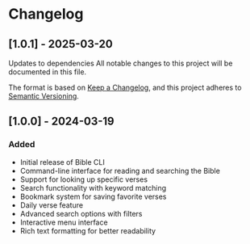 # Changelog


## [1.0.1] - 2025-03-20

Updates to dependencies
All notable changes to this project will be documented in this file.

The format is based on [Keep a Changelog](https://keepachangelog.com/en/1.0.0/),
and this project adheres to [Semantic Versioning](https://semver.org/spec/v2.0.0.html).

## [1.0.0] - 2024-03-19

### Added
- Initial release of Bible CLI
- Command-line interface for reading and searching the Bible
- Support for looking up specific verses
- Search functionality with keyword matching
- Bookmark system for saving favorite verses
- Daily verse feature
- Advanced search options with filters
- Interactive menu interface
- Rich text formatting for better readability 
